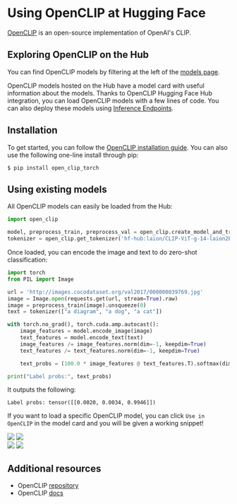 # Using OpenCLIP at Hugging Face

[OpenCLIP](https://github.com/mlfoundations/open_clip) is an open-source implementation of OpenAI's CLIP.

## Exploring OpenCLIP on the Hub

You can find OpenCLIP models by filtering at the left of the [models page](https://huggingface.co/models?library=open_clip&sort=trending).

OpenCLIP models hosted on the Hub have a model card with useful information about the models. Thanks to OpenCLIP Hugging Face Hub integration, you can load OpenCLIP models with a few lines of code. You can also deploy these models using [Inference Endpoints](https://huggingface.co/inference-endpoints).


## Installation

To get started, you can follow the [OpenCLIP installation guide](https://github.com/mlfoundations/open_clip#usage).
You can also use the following one-line install through pip:

```
$ pip install open_clip_torch
```

## Using existing models

All OpenCLIP models can easily be loaded from the Hub:

```py
import open_clip

model, preprocess_train, preprocess_val = open_clip.create_model_and_transforms('hf-hub:laion/CLIP-ViT-g-14-laion2B-s12B-b42K')
tokenizer = open_clip.get_tokenizer('hf-hub:laion/CLIP-ViT-g-14-laion2B-s12B-b42K')
```

Once loaded, you can encode the image and text to do zero-shot classification:

```py
import torch
from PIL import Image

url = 'http://images.cocodataset.org/val2017/000000039769.jpg'
image = Image.open(requests.get(url, stream=True).raw)
image = preprocess_train(image).unsqueeze(0)
text = tokenizer(["a diagram", "a dog", "a cat"])

with torch.no_grad(), torch.cuda.amp.autocast():
    image_features = model.encode_image(image)
    text_features = model.encode_text(text)
    image_features /= image_features.norm(dim=-1, keepdim=True)
    text_features /= text_features.norm(dim=-1, keepdim=True)

    text_probs = (100.0 * image_features @ text_features.T).softmax(dim=-1)

print("Label probs:", text_probs) 
```

It outputs the following:

```text
Label probs: tensor([[0.0020, 0.0034, 0.9946]])
```

If you want to load a specific OpenCLIP model, you can click `Use in OpenCLIP` in the model card and you will be given a working snippet!

<div class="flex justify-center">
<img class="block dark:hidden" src="https://huggingface.co/datasets/huggingface/documentation-images/resolve/main/hub/openclip_repo_light.png"/>
<img class="hidden dark:block" src="https://huggingface.co/datasets/huggingface/documentation-images/resolve/main/hub/openclip_repo.png"/>
</div>
<div class="flex justify-center">
<img class="block dark:hidden" src="https://huggingface.co/datasets/huggingface/documentation-images/resolve/main/hub/openclip_snippet_light.png"/>
<img class="hidden dark:block" src="https://huggingface.co/datasets/huggingface/documentation-images/resolve/main/hub/openclip_snippet.png"/>
</div>


## Additional resources

* OpenCLIP [repository](https://github.com/mlfoundations/open_clip)
* OpenCLIP [docs](https://github.com/mlfoundations/open_clip/tree/main/docs)
